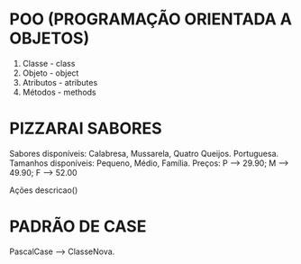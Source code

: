 # POO (PROGRAMAÇÃO ORIENTADA A OBJETOS)
1. Classe - class
2. Objeto - object
3. Atributos - atributes
4. Métodos - methods

# PIZZARAI SABORES
Sabores disponíveis: Calabresa, Mussarela, Quatro Queijos. Portuguesa.
Tamanhos disponíveis: Pequeno, Médio, Família.
Preços: P --> 29.90; M --> 49.90; F --> 52.00

Ações
descricao()

# PADRÃO DE CASE
PascalCase --> ClasseNova.